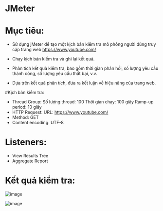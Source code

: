 # JMeter
# Mục tiêu:
- Sử dụng jMeter để tạo một kịch bản kiểm tra mô phỏng người dùng truy cập trang web https://www.youtube.com/

- Chạy kịch bản kiểm tra và ghi lại kết quả.
- Phân tích kết quả kiểm tra, bao gồm thời gian phản hồi, số lượng yêu cầu thành công, số lượng yêu cầu thất bại, v.v.
- Dựa trên kết quả phân tích, đưa ra kết luận về hiệu năng của trang web.

#Kịch bản kiểm tra:

- Thread Group:
Số lượng thread: 100
Thời gian chạy: 100 giây
Ramp-up period: 10 giây
- HTTP Request: URL: https://www.youtube.com/
- Method: GET
- Content encoding: UTF-8
# Listeners:
- View Results Tree
- Aggregate Report

# Kết quả kiểm tra:

![image](https://github.com/KhuatKien/JMeter/assets/91423106/9985e17b-1a39-4a72-bf37-eab7e741b3f9)

![image](https://github.com/KhuatKien/JMeter/assets/91423106/a1432395-c2ff-450a-8788-babef9478afa)

